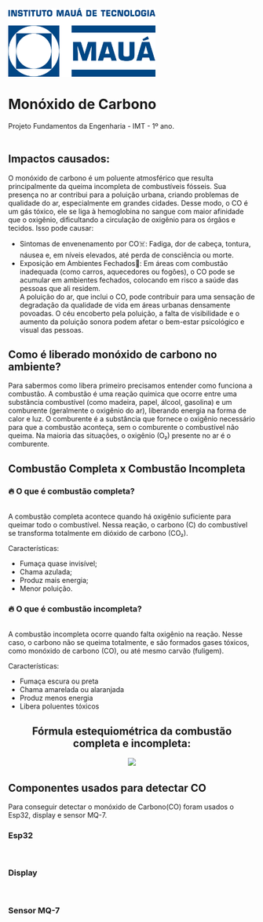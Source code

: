 <img  width = 300em align = "center" src="IMT/logo-IMT.png"/>

# Monóxido de Carbono
Projeto Fundamentos da Engenharia - IMT - 1º ano.
</br></br>
<h2>Impactos causados:</h2>
O monóxido de carbono é um poluente atmosférico que resulta principalmente da queima incompleta de combustíveis fósseis. Sua presença no ar contribui para a poluição urbana, criando problemas de qualidade do ar, especialmente em grandes cidades. Desse modo, o CO é um gás tóxico, ele se liga à hemoglobina no sangue com maior afinidade que o oxigênio, dificultando a circulação de oxigênio para os órgãos e tecidos. Isso pode causar: 

- Sintomas de envenenamento por CO☠️: Fadiga, dor de cabeça, tontura, náusea e, em níveis elevados, até perda de consciência ou morte. 
- Exposição em Ambientes Fechados🚪: Em áreas com combustão inadequada (como carros, aquecedores ou fogões), o CO pode se acumular em ambientes fechados, colocando em risco a saúde das pessoas que ali residem. 
</br>A poluição do ar, que inclui o CO, pode contribuir para uma sensação de degradação da qualidade de vida em áreas urbanas densamente povoadas. O céu encoberto pela poluição, a falta de visibilidade e o aumento da poluição sonora podem afetar o bem-estar psicológico e visual das pessoas. 

<h2>Como é liberado monóxido de carbono no ambiente?</h2>

Para sabermos como libera primeiro precisamos entender como funciona a combustão. A combustão é uma reação química que ocorre entre uma substância combustível (como madeira, papel, álcool, gasolina) e um comburente (geralmente o oxigênio do ar), liberando energia na forma de calor e luz. O comburente é a substância que fornece o oxigênio necessário para que a combustão aconteça, sem o comburente o combustível não queima. Na maioria das situações, o oxigênio (O₂) presente no ar é o comburente.

<h2>Combustão Completa x Combustão Incompleta</h2>

<h3>🔥 O que é combustão completa?</h3>
</br>A combustão completa acontece quando há oxigênio suficiente para queimar todo o combustível.
Nessa reação, o carbono (C) do combustível se transforma totalmente em dióxido de carbono (CO₂).

Características:
- Fumaça quase invisível;
- Chama azulada;
- Produz mais energia;
- Menor poluição.


<h3>🔥 O que é combustão incompleta?</h3>
</br>A combustão incompleta ocorre quando falta oxigênio na reação.
Nesse caso, o carbono não se queima totalmente, e são formados gases tóxicos, como monóxido de carbono (CO), ou até mesmo carvão (fuligem).

Características:
- Fumaça escura ou preta
- Chama amarelada ou alaranjada
- Produz menos energia
- Libera poluentes tóxicos

<p align="center"><h2 align="center">Fórmula estequiométrica da combustão completa e incompleta:</h2></p>
<div align="center">
  <img height=300em src="Combustao/Combustão_Completa_incompleta.png"/> 
</div>

<h2>Componentes usados para detectar CO</h2>
Para conseguir detectar o monóxido de Carbono(CO) foram usados o Esp32, display e sensor MQ-7.

<h3>Esp32</h3>
<img width=100em align="center" src=""/>

<h3>Display</h3>
<img width=100em align="center" src=""/>

<h3>Sensor MQ-7</h3>
<img width=100em align="center" src=""/>
